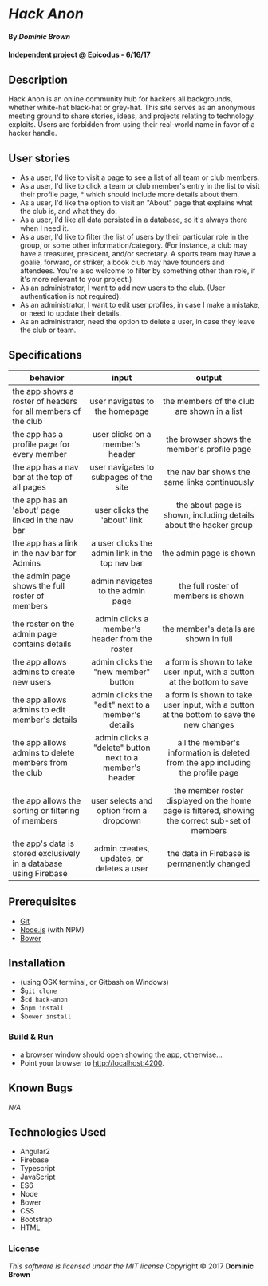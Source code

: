 # _Hack Anon_

#### By _**Dominic Brown**_

#### Independent project @ Epicodus - 6/16/17

## Description

Hack Anon is an online community hub for hackers all backgrounds, whether white-hat black-hat or grey-hat.  This site serves as an anonymous meeting ground to share stories, ideas, and projects relating to technology exploits.  Users are forbidden from using their real-world name in favor of a hacker handle.

## User stories

* As a user, I'd like to visit a page to see a list of all team or club members.
* As a user, I'd like to click a team or club member's entry in the list to visit their profile page, * which should include more details about them.
* As a user, I'd like the option to visit an "About" page that explains what the club is, and what they do.
* As a user, I'd like all data persisted in a database, so it's always there when I need it.
* As a user, I'd like to filter the list of users by their particular role in the group, or some other information/category. (For instance, a club may have a treasurer, president, and/or secretary. A sports team may have a goalie, forward, or striker, a book club may have founders and attendees. You're also welcome to filter by something other than role, if it's more relevant to your project.)
* As an administrator, I want to add new users to the club. (User authentication is not required).
* As an administrator, I want to edit user profiles, in case I make a mistake, or need to update their details.
* As an administrator, need the option to delete a user, in case they leave the club or team.

## Specifications

| behavior |  input   |  output  |
|----------|:--------:|:--------:|
|the app shows a roster of headers for all members of the club|user navigates to the homepage|the members of the club are shown in a list|
|the app has a profile page for every member|user clicks on a member's header|the browser shows the member's profile page|
|the app has a nav bar at the top of all pages|user navigates to subpages of the site|the nav bar shows the same links continuously|
|the app has an 'about' page linked in the nav bar |user clicks the 'about' link|the about page is shown, including details about the hacker group|
|the app has a link in the nav bar for Admins|a user clicks the admin link in the top nav bar|the admin page is shown|
|the admin page shows the full roster of members|admin navigates to the admin page|the full roster of members is shown|
|the roster on the admin page contains details|admin clicks a member's header from the roster|the member's details are shown in full|
|the app allows admins to create new users|admin clicks the "new member" button|a form is shown to take user input, with a button at the bottom to save|
|the app allows admins to edit member's details|admin clicks the "edit" next to a member's details|a form is shown to take user input, with a button at the bottom to save the new changes|
|the app allows admins to delete members from the club|admin clicks a "delete" button next to a member's header|all the member's information is deleted from the app including the profile page|
|the app allows the sorting or filtering of members|user selects and option from a dropdown|the member roster displayed on the home page is filtered, showing the correct sub-set of members|
|the app's data is stored exclusively in a database using Firebase|admin creates, updates, or deletes a user|the data in Firebase is permanently changed|

## Prerequisites

* [Git](https://git-scm.com/)
* [Node.js](https://nodejs.org/) (with NPM)
* [Bower](https://bower.io/)

## Installation

* (using OSX terminal, or Gitbash on Windows)
* $`git clone`
* $`cd hack-anon`
* $`npm install`
* $`bower install`

### Build & Run

* a browser window should open showing the app, otherwise...
* Point your browser to [http://localhost:4200](http://localhost:4200).

## Known Bugs
_N/A_

## Technologies Used
 * Angular2
 * Firebase
 * Typescript
 * JavaScript
 * ES6
 * Node
 * Bower
 * CSS
 * Bootstrap
 * HTML

 ### License
 *This software is licensed under the MIT license*
 Copyright © 2017 **Dominic Brown**
